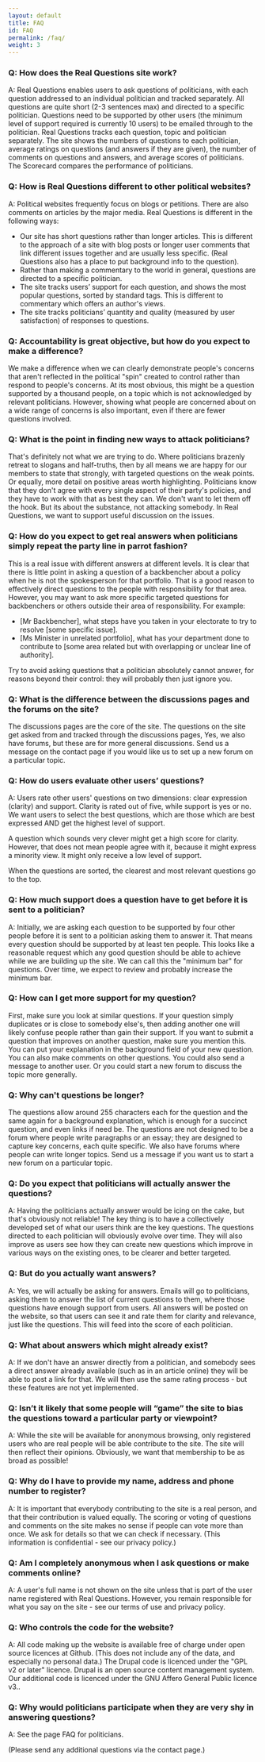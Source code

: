 ```yaml
---
layout: default
title: FAQ
id: FAQ
permalink: /faq/
weight: 3
---
```



<h3> Q: How does the Real Questions site work? </h3>

A: Real Questions enables users to ask questions of politicians, with each question addressed to an individual politician and tracked separately. All questions are quite short (2-3 sentences max) and directed to a specific politician. Questions need to be supported by other users (the minimum level of support required is currently 10 users) to be emailed through to the politician.
Real Questions tracks each question, topic and politician separately. The site shows the numbers of questions to each politician, average ratings on questions (and answers if they are given), the number of comments on questions and answers, and average scores of politicians. The Scorecard compares the performance of politicians.

<h3>Q: How is Real Questions different to other political websites? </h3>

A: Political websites frequently focus on blogs or petitions. There are also comments on articles by the major media. Real Questions is different in the following ways:

*  Our site has short questions rather than longer articles. This is different to the approach of a site with blog posts or longer user comments that link different issues together and are usually less specific. (Real Questions also has a place to put background info to the question).
*  Rather than making a commentary to the world in general, questions are directed to a specific politician.
*  The site tracks users’ support for each question, and shows the most popular questions, sorted by standard tags. This is different to commentary which offers an author's views.
*  The site tracks politicians’ quantity and quality (measured by user satisfaction) of responses to questions.

<h3> Q: Accountability is great objective, but how do you expect to make a difference? </h3>

We make a difference when we can clearly demonstrate people's concerns that aren't reflected in the political "spin" created to control rather than respond to people's concerns. At its most obvious, this might be a question supported by a thousand people, on a topic which is not acknowledged by relevant politicians. However, showing what people are concerned about on a wide range of concerns is also important, even if there are fewer questions involved.

<h3> Q: What is the point in finding new ways to attack politicians? </h3>

That's definitely not what we are trying to do. Where politicians brazenly retreat to slogans and half-truths, then by all means we are happy for our members to state that strongly, with targeted questions on the weak points. Or equally, more detail on positive areas worth highlighting.
Politicians know that they don't agree with every single aspect of their party's policies, and they have to work with that as best they can. We don't want to let them off the hook. But its about the substance, not attacking somebody. In Real Questions, we want to support useful discussion on the issues.

<h3> Q: How do you expect to get real answers when politicians simply repeat the party line in parrot fashion? </h3>

This is a real issue with different answers at different levels. It is clear that there is little point in asking a question of a backbencher about a policy when he is not the spokesperson for that portfolio. That is a good reason to effectively direct questions to the people with responsibility for that area. However, you may want to ask more specific targeted questions for backbenchers or others outside their area of responsibility. For example:

*   [Mr Backbencher], what steps have you taken in your electorate to try to resolve [some specific issue].
*   [Ms Minister in unrelated portfolio], what has your department done to contribute to [some area related but with overlapping or unclear line of authority].

Try to avoid asking questions that a politician absolutely cannot answer, for reasons beyond their control: they will probably then just ignore you.

<h3> Q: What is the difference between the discussions pages and the forums on the site? </h3>

The discussions pages are the core of the site. The questions on the site get asked from and tracked through the discussions pages,  Yes, we also have forums, but these are for more general discussions. Send us a message on the contact page if you would like us to set up a new forum on a particular topic.

<h3>  Q: How do users evaluate other users’ questions? </h3>

A: Users rate other users' questions on two dimensions: clear expression (clarity) and support. Clarity is rated out of five, while support is yes or no. We want users to select the best questions, which are those which are best expressed AND get the highest level of support.

A question which sounds very clever might get a high score for clarity.  However, that does not mean people agree with it, because it might express a minority view. It might only receive a low level of support.

When the questions are sorted, the clearest and most relevant questions go to the top.

<h3> Q: How much support does a question have to get before it is sent to a politician? </h3>

A: Initially, we are asking each question to be supported by four other people before it is sent to a politician asking them to answer it. That means every question should be supported by at least ten people. This looks like a reasonable request which any good question should be able to achieve while we are building up the site. We can call this the "minimum bar" for questions. Over time, we expect to review and probably increase the minimum bar.

<h3> Q:  How can I get more support for my question? </h3>

First, make sure you look at similar questions. If your question simply duplicates or is close to somebody else's, then adding another one will likely confuse people rather than gain their support. If you want to submit a question that improves on another question, make sure you mention this. You can put your explanation in the background field of your new question. You can also make comments on other questions. You could also send a message to another user. Or you could start a new forum to discuss the topic more generally.

<h3> Q:  Why can't questions be longer?</h3>

The questions allow around 255 characters each for the question and the same again for a background explanation, which is enough for a succinct question, and even links if need be. The questions are not designed to be a forum where people write paragraphs or an essay; they are designed to capture key concerns, each quite specific. We also have forums where people can write longer topics. Send us a message if you want us to start a new forum on a particular topic.

<h3> Q: Do you expect that politicians will actually answer the questions?</h3>

A: Having the politicians actually answer would be icing on the cake, but that's obviously not reliable! The key thing is to have a collectively developed set of what our users think are the key questions. The questions directed to each politician will obviously evolve over time. They will also improve as users see how they can create new questions which improve in various ways on the existing ones, to be clearer and better targeted.

<h3> Q: But do you actually want answers? </h3>

A: Yes, we will actually be asking for answers. Emails will go to politicians, asking them to answer the list of current questions to them, where those questions have enough support from users. All answers will be posted on the website, so that users can see it and rate them for clarity and relevance, just like the questions. This will feed into the score of each politician.

<h3> Q: What about answers which might already exist? </h3>

A: If we don't have an answer directly from a politician, and somebody sees a direct answer already available (such as in an article online) they will be able to post a link for that. We will then use the same rating process - but these features are not yet implemented.

<h3> Q: Isn’t it likely that some people will “game” the site to bias the questions toward a particular party or viewpoint? </h3>

A: While the site will be available for anonymous browsing, only registered users who are real people will be able contribute to the site. The site will then reflect their opinions. Obviously, we want that membership to be as broad as possible!

<h3> Q: Why do I have to provide my name, address and phone number to register? </h3>

A: It is important that everybody contributing to the site is a real person, and that their contribution is valued equally. The scoring or voting of questions and comments on the site makes no sense if people can vote more than once. We ask for details so that we can check if necessary. (This information is confidential - see our privacy policy.)

<h3> Q: Am I completely anonymous when I ask questions or make comments online? </h3>

A: A user's full name is not shown on the site unless that is part of the user name registered with Real Questions. However, you remain responsible for what you say on the site - see our terms of use and privacy policy.

<h3> Q: Who controls the code for the website? </h3>

A: All code making up the website is available free of charge under open source licences at Github. (This does not include any of the data, and especially no personal data.) The Drupal code is licenced under the "GPL v2 or later" licence. Drupal is an open source content management system. Our additional code is licenced under the GNU Affero General Public licence v3..

<h3> Q: Why would politicians participate when they are very shy in answering questions? </h3>

A: See the page FAQ for politicians.

(Please send any additional questions via the contact page.)
